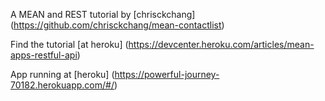 A MEAN and REST tutorial by [chrisckchang] (https://github.com/chrisckchang/mean-contactlist)

Find the tutorial [at heroku] (https://devcenter.heroku.com/articles/mean-apps-restful-api)

App running at [heroku] (https://powerful-journey-70182.herokuapp.com/#/)
